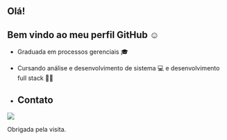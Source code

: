 ## Olá!
## Bem vindo ao meu perfil GitHub :relaxed:

- Graduada em processos gerenciais 🎓
- Cursando análise e desenvolvimento de sistema 💻 e desenvolvimento full stack 👩‍💻

- ## Contato

<a href="https://www.linkedin.com/in/adriele-oliveira-275251191/" target="_blank"><img loading="lazy" src="https://img.shields.io/badge/-LinkedIn-%230077B5?style=for-the-badge&logo=linkedin&logoColor=white" target="_blank"></a>

Obrigada pela visita.

